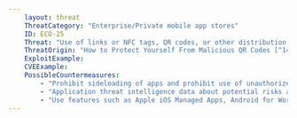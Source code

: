 ```yaml
---
    layout: threat
    ThreatCategory: "Enterprise/Private mobile app stores"
    ID: ECO-25
    Threat: "Use of links or NFC tags, QR codes, or other distribution channels (e.g., sms, email) to point to malicious apps "
    ThreatOrigin: "How to Protect Yourself From Malicious QR Codes [^149]"
    ExploitExample:
    CVEExample:
    PossibleCountermeasures:
        - "Prohibit sideloading of apps and prohibit use of unauthorized app stores"
        - "Application threat intelligence data about potential risks associated with apps installed on devices"
        - "Use features such as Apple iOS Managed Apps, Android for Work, or Samsung KNOX Workspace that provide some level of separation between personal apps and enterprise apps to mitigate the impact of malicious behaviors."
---
```

